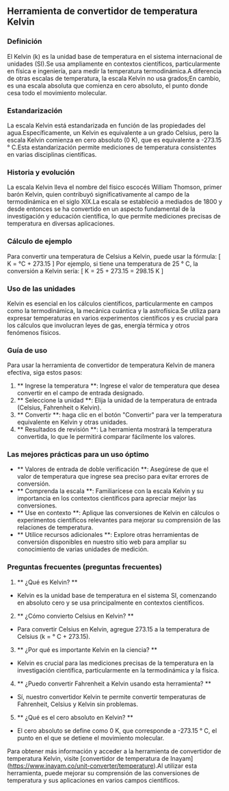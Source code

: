 ## Herramienta de convertidor de temperatura Kelvin

### Definición
El Kelvin (k) es la unidad base de temperatura en el sistema internacional de unidades (SI).Se usa ampliamente en contextos científicos, particularmente en física e ingeniería, para medir la temperatura termodinámica.A diferencia de otras escalas de temperatura, la escala Kelvin no usa grados;En cambio, es una escala absoluta que comienza en cero absoluto, el punto donde cesa todo el movimiento molecular.

### Estandarización
La escala Kelvin está estandarizada en función de las propiedades del agua.Específicamente, un Kelvin es equivalente a un grado Celsius, pero la escala Kelvin comienza en cero absoluto (0 K), que es equivalente a -273.15 ° C.Esta estandarización permite mediciones de temperatura consistentes en varias disciplinas científicas.

### Historia y evolución
La escala Kelvin lleva el nombre del físico escocés William Thomson, primer barón Kelvin, quien contribuyó significativamente al campo de la termodinámica en el siglo XIX.La escala se estableció a mediados de 1800 y desde entonces se ha convertido en un aspecto fundamental de la investigación y educación científica, lo que permite mediciones precisas de temperatura en diversas aplicaciones.

### Cálculo de ejemplo
Para convertir una temperatura de Celsius a Kelvin, puede usar la fórmula:
\[ K = °C + 273.15 \]
Por ejemplo, si tiene una temperatura de 25 ° C, la conversión a Kelvin sería:
\[ K = 25 + 273.15 = 298.15 K \]

### Uso de las unidades
Kelvin es esencial en los cálculos científicos, particularmente en campos como la termodinámica, la mecánica cuántica y la astrofísica.Se utiliza para expresar temperaturas en varios experimentos científicos y es crucial para los cálculos que involucran leyes de gas, energía térmica y otros fenómenos físicos.

### Guía de uso
Para usar la herramienta de convertidor de temperatura Kelvin de manera efectiva, siga estos pasos:
1. ** Ingrese la temperatura **: Ingrese el valor de temperatura que desea convertir en el campo de entrada designado.
2. ** Seleccione la unidad **: Elija la unidad de la temperatura de entrada (Celsius, Fahrenheit o Kelvin).
3. ** Convertir **: haga clic en el botón "Convertir" para ver la temperatura equivalente en Kelvin y otras unidades.
4. ** Resultados de revisión **: La herramienta mostrará la temperatura convertida, lo que le permitirá comparar fácilmente los valores.

### Las mejores prácticas para un uso óptimo
- ** Valores de entrada de doble verificación **: Asegúrese de que el valor de temperatura que ingrese sea preciso para evitar errores de conversión.
- ** Comprenda la escala **: Familiarícese con la escala Kelvin y su importancia en los contextos científicos para apreciar mejor las conversiones.
- ** Use en contexto **: Aplique las conversiones de Kelvin en cálculos o experimentos científicos relevantes para mejorar su comprensión de las relaciones de temperatura.
- ** Utilice recursos adicionales **: Explore otras herramientas de conversión disponibles en nuestro sitio web para ampliar su conocimiento de varias unidades de medición.

### Preguntas frecuentes (preguntas frecuentes)

1. ** ¿Qué es Kelvin? **
- Kelvin es la unidad base de temperatura en el sistema SI, comenzando en absoluto cero y se usa principalmente en contextos científicos.

2. ** ¿Cómo convierto Celsius en Kelvin? **
- Para convertir Celsius en Kelvin, agregue 273.15 a la temperatura de Celsius (k = ° C + 273.15).

3. ** ¿Por qué es importante Kelvin en la ciencia? **
- Kelvin es crucial para las mediciones precisas de la temperatura en la investigación científica, particularmente en la termodinámica y la física.

4. ** ¿Puedo convertir Fahrenheit a Kelvin usando esta herramienta? **
- Sí, nuestro convertidor Kelvin te permite convertir temperaturas de Fahrenheit, Celsius y Kelvin sin problemas.

5. ** ¿Qué es el cero absoluto en Kelvin? **
- El cero absoluto se define como 0 K, que corresponde a -273.15 ° C, el punto en el que se detiene el movimiento molecular.

Para obtener más información y acceder a la herramienta de convertidor de temperatura Kelvin, visite [convertidor de temperatura de Inayam] (https://www.inayam.co/unit-converter/temperature).Al utilizar esta herramienta, puede mejorar su comprensión de las conversiones de temperatura y sus aplicaciones en varios campos científicos.